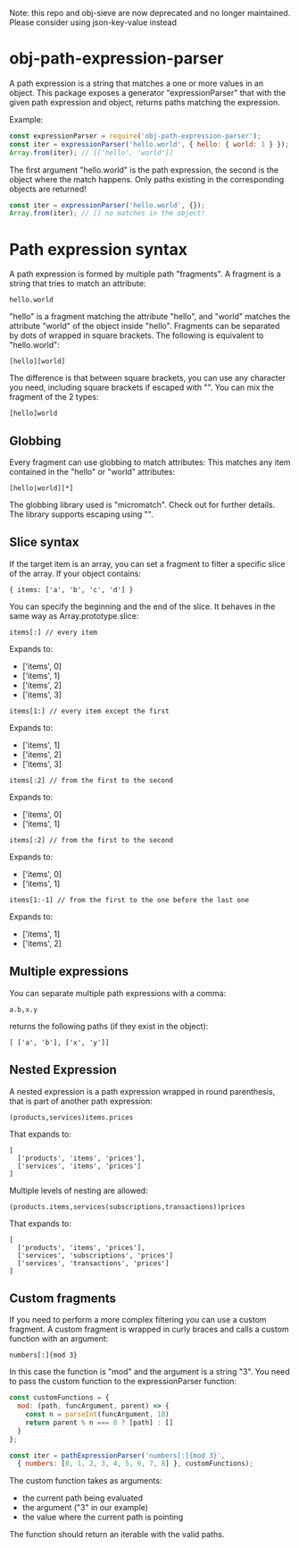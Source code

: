 Note: this repo and obj-sieve are now deprecated and no longer maintained. Please consider using json-key-value instead

obj-path-expression-parser
==========================
A path expression is a string that matches a one or more values in an object.
This package exposes a generator "expressionParser" that with the given path expression and object, returns paths matching the expression.

Example:
```js
const expressionParser = require('obj-path-expression-parser');
const iter = expressionParser('hello.world', { hello: { world: 1 } });
Array.from(iter); // [['hello', 'world']]
```
The first argument "hello.world" is the path expression, the second is the object where the match happens. Only paths existing in the corresponding objects are returned!
```js
const iter = expressionParser('hello.world', {});
Array.from(iter); // [] no matches in the object!
```

Path expression syntax
======================
A path expression is formed by multiple path "fragments". A fragment is a string that tries to match an attribute:
```
hello.world
```
"hello" is a fragment matching the attribute "hello", and "world" matches the attribute "world" of the object inside "hello".
Fragments can be separated by dots of wrapped in square brackets. The following is equivalent to "hello.world":
```
[hello][world]
```
The difference is that between square brackets, you can use any character you need, including square brackets if escaped with "\".
You can mix the fragment of the 2 types:
```
[hello]world
```

Globbing
--------
Every fragment can use globbing to match attributes:
This matches any item contained in the "hello" or "world" attributes:
```
[hello|world][*]
```
The globbing library used is "micromatch". Check out for further details.
The library supports escaping using "\".


Slice syntax
------------
If the target item is an array, you can set a fragment to filter a specific slice of the array. If your object contains:
```
{ items: ['a', 'b', 'c', 'd'] }
```
You can specify the beginning and the end of the slice. It behaves in the same way as Array.prototype.slice:
```
items[:] // every item
```
Expands to:
* ['items', 0]
* ['items', 1]
* ['items', 2]
* ['items', 3]

```
items[1:] // every item except the first
```
Expands to:
* ['items', 1]
* ['items', 2]
* ['items', 3]

```
items[:2] // from the first to the second
```
Expands to:
* ['items', 0]
* ['items', 1]

```
items[:2] // from the first to the second
```
Expands to:
* ['items', 0]
* ['items', 1]

```
items[1:-1] // from the first to the one before the last one
```
Expands to:
* ['items', 1]
* ['items', 2]

Multiple expressions
--------------------
You can separate multiple path expressions with a comma:
```
a.b,x.y
```
returns the following paths (if they exist in the object):
```
[ ['a', 'b'], ['x', 'y']]
```

Nested Expression
-----------------
A nested expression is a path expression wrapped in round parenthesis, that is part of another path expression:
```
(products,services)items.prices
```
That expands to:
```
[
  ['products', 'items', 'prices'],
  ['services', 'items', 'prices']
]
```
Multiple levels of nesting are allowed:
```
(products.items,services(subscriptions,transactions))prices
```
That expands to:
```
[
  ['products', 'items', 'prices'],
  ['services', 'subscriptions', 'prices']
  ['services', 'transactions', 'prices']
]
```

Custom fragments
----------------
If you need to perform a more complex filtering you can use a custom fragment. A custom fragment is wrapped in curly braces and calls a custom function with an argument:
```
numbers[:]{mod 3}
```
In this case the function is "mod" and the argument is a string "3".
You need to pass the custom function to the expressionParser function:
```js
const customFunctions = {
  mod: (path, funcArgument, parent) => {
    const n = parseInt(funcArgument, 10)
    return parent % n === 0 ? [path] : []
  }
};

const iter = pathExpressionParser('numbers[:]{mod 3}',
  { numbers: [0, 1, 2, 3, 4, 5, 6, 7, 8] }, customFunctions);
```
The custom function takes as arguments:
* the current path being evaluated
* the argument ("3" in our example)
* the value where the current path is pointing

The function should return an iterable with the valid paths.
